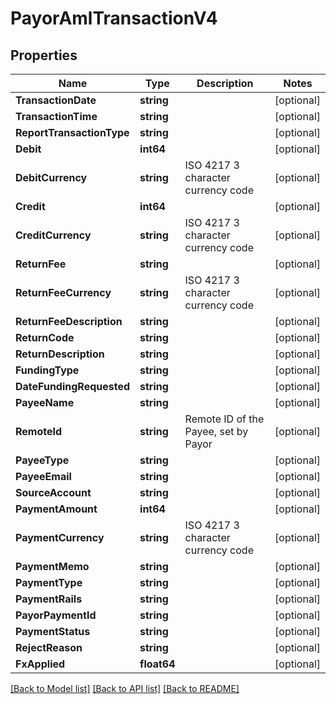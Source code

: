# PayorAmlTransactionV4

## Properties

Name | Type | Description | Notes
------------ | ------------- | ------------- | -------------
**TransactionDate** | **string** |  | [optional] 
**TransactionTime** | **string** |  | [optional] 
**ReportTransactionType** | **string** |  | [optional] 
**Debit** | **int64** |  | [optional] 
**DebitCurrency** | **string** | ISO 4217 3 character currency code | [optional] 
**Credit** | **int64** |  | [optional] 
**CreditCurrency** | **string** | ISO 4217 3 character currency code | [optional] 
**ReturnFee** | **string** |  | [optional] 
**ReturnFeeCurrency** | **string** | ISO 4217 3 character currency code | [optional] 
**ReturnFeeDescription** | **string** |  | [optional] 
**ReturnCode** | **string** |  | [optional] 
**ReturnDescription** | **string** |  | [optional] 
**FundingType** | **string** |  | [optional] 
**DateFundingRequested** | **string** |  | [optional] 
**PayeeName** | **string** |  | [optional] 
**RemoteId** | **string** | Remote ID of the Payee, set by Payor | [optional] 
**PayeeType** | **string** |  | [optional] 
**PayeeEmail** | **string** |  | [optional] 
**SourceAccount** | **string** |  | [optional] 
**PaymentAmount** | **int64** |  | [optional] 
**PaymentCurrency** | **string** | ISO 4217 3 character currency code | [optional] 
**PaymentMemo** | **string** |  | [optional] 
**PaymentType** | **string** |  | [optional] 
**PaymentRails** | **string** |  | [optional] 
**PayorPaymentId** | **string** |  | [optional] 
**PaymentStatus** | **string** |  | [optional] 
**RejectReason** | **string** |  | [optional] 
**FxApplied** | **float64** |  | [optional] 

[[Back to Model list]](../README.md#documentation-for-models) [[Back to API list]](../README.md#documentation-for-api-endpoints) [[Back to README]](../README.md)


